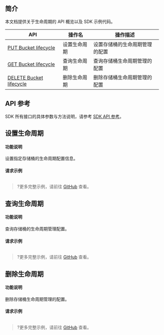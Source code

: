 ## 简介
本文档提供关于生命周期的 API 概览以及 SDK 示例代码。

| API                                                          | 操作名       | 操作描述                       |
| ------------------------------------------------------------ | ------------ | ------------------------------ |
| [PUT Bucket lifecycle](https://cloud.tencent.com/document/product/436/8280) | 设置生命周期 | 设置存储桶的生命周期管理的配置 |
| [GET Bucket lifecycle](https://cloud.tencent.com/document/product/436/8278) | 查询生命周期 | 查询存储桶生命周期管理的配置   |
| [DELETE Bucket lifecycle](https://cloud.tencent.com/document/product/436/8284) | 删除生命周期 | 删除存储桶生命周期管理的配置   |

## API 参考

SDK 所有接口的具体参数与方法说明，请参考 [SDK API 参考](cssg://api-doc)。

## 设置生命周期

#### 功能说明

设置指定存储桶的生命周期配置信息。

#### 请求示例

[//]: # (.cssg-snippet-put-bucket-lifecycle)
```
```

>?更多完整示例，请前往 [GitHub](cssg://code-example/put-bucket-lifecycle) 查看。


## 查询生命周期

#### 功能说明

查询存储桶的生命周期管理配置。

#### 请求示例
[//]: # (.cssg-snippet-get-bucket-lifecycle)
```
```

>?更多完整示例，请前往 [GitHub](cssg://code-example/get-bucket-lifecycle) 查看。

## 删除生命周期

#### 功能说明

删除存储桶生命周期管理的配置。

#### 请求示例

[//]: # (.cssg-snippet-delete-bucket-lifecycle)
```
```

>?更多完整示例，请前往 [GitHub](cssg://code-example/delete-bucket-lifecycle) 查看。